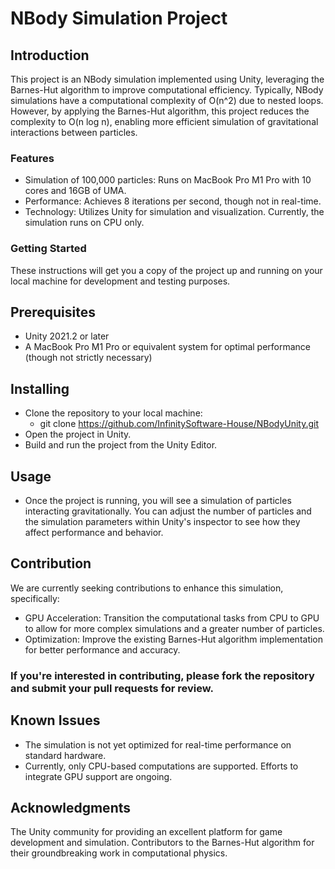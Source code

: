 # NBody Simulation Project

## Introduction

This project is an NBody simulation implemented using Unity, leveraging the Barnes-Hut algorithm to improve computational efficiency. Typically, NBody simulations have a computational complexity of O(n^2) due to nested loops. However, by applying the Barnes-Hut algorithm, this project reduces the complexity to O(n log n), enabling more efficient simulation of gravitational interactions between particles.

### Features

- Simulation of 100,000 particles: Runs on MacBook Pro M1 Pro with 10 cores and 16GB of UMA.
- Performance: Achieves 8 iterations per second, though not in real-time.
- Technology: Utilizes Unity for simulation and visualization. Currently, the simulation runs on CPU only.

### Getting Started

These instructions will get you a copy of the project up and running on your local machine for development and testing purposes.

## Prerequisites
- Unity 2021.2 or later
- A MacBook Pro M1 Pro or equivalent system for optimal performance (though not strictly necessary)

## Installing
- Clone the repository to your local machine:
  - git clone https://github.com/InfinitySoftware-House/NBodyUnity.git
- Open the project in Unity.
- Build and run the project from the Unity Editor.

## Usage

- Once the project is running, you will see a simulation of particles interacting gravitationally. You can adjust the number of particles and the simulation parameters within Unity's inspector to see how they affect performance and behavior.

## Contribution

We are currently seeking contributions to enhance this simulation, specifically:

- GPU Acceleration: Transition the computational tasks from CPU to GPU to allow for more complex simulations and a greater number of particles.
- Optimization: Improve the existing Barnes-Hut algorithm implementation for better performance and accuracy.

### If you're interested in contributing, please fork the repository and submit your pull requests for review.

## Known Issues

- The simulation is not yet optimized for real-time performance on standard hardware.
- Currently, only CPU-based computations are supported. Efforts to integrate GPU support are ongoing.
  
## Acknowledgments

The Unity community for providing an excellent platform for game development and simulation.
Contributors to the Barnes-Hut algorithm for their groundbreaking work in computational physics.
